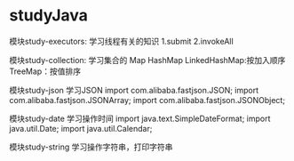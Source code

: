 

# studyJava

模块study-executors:
学习线程有关的知识
1.submit
2.invokeAll


模块study-collection:
学习集合的
Map
HashMap
LinkedHashMap:按加入顺序
TreeMap：按值排序


模块study-json
学习JSON
import com.alibaba.fastjson.JSON;
import com.alibaba.fastjson.JSONArray;
import com.alibaba.fastjson.JSONObject;

模块study-date
学习操作时间
import java.text.SimpleDateFormat;
import java.util.Date;
import java.util.Calendar;

模块study-string
学习操作字符串，打印字符串



